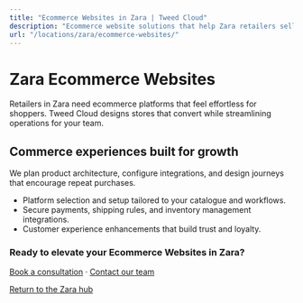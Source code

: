 ```yaml
---
title: "Ecommerce Websites in Zara | Tweed Cloud"
description: "Ecommerce website solutions that help Zara retailers sell with confidence."
url: "/locations/zara/ecommerce-websites/"
---
```


# Zara Ecommerce Websites

Retailers in Zara need ecommerce platforms that feel effortless for shoppers. Tweed Cloud designs stores that convert while streamlining operations for your team.

## Commerce experiences built for growth

We plan product architecture, configure integrations, and design journeys that encourage repeat purchases.

- Platform selection and setup tailored to your catalogue and workflows.
- Secure payments, shipping rules, and inventory management integrations.
- Customer experience enhancements that build trust and loyalty.

### Ready to elevate your Ecommerce Websites in Zara?

[Book a consultation](/consultation/) · [Contact our team](/contact/)

[Return to the Zara hub](/locations/zara/)
